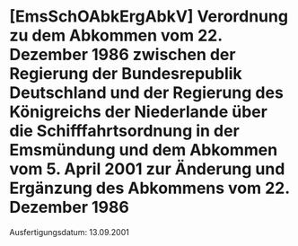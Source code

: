 # [EmsSchOAbkErgAbkV] Verordnung zu dem Abkommen vom 22. Dezember 1986 zwischen der Regierung der Bundesrepublik Deutschland und der Regierung des Königreichs der Niederlande über die Schifffahrtsordnung in der Emsmündung und dem Abkommen vom 5. April 2001 zur Änderung und Ergänzung des Abkommens vom 22. Dezember 1986

Ausfertigungsdatum: 13.09.2001

 